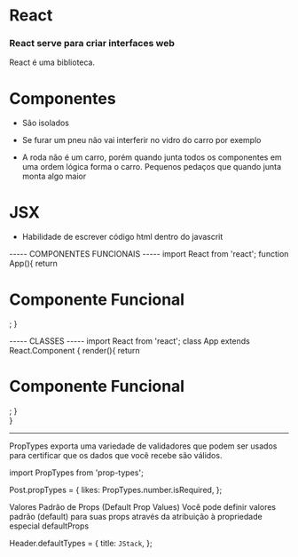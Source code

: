 # React

<h3>React serve para criar interfaces web  </h3>

React é uma biblioteca.


# Componentes
 - São isolados
 - Se furar um pneu não vai interferir no vidro do carro por exemplo
 
 - A roda não é um carro, porém quando junta todos os componentes em uma ordem lógica forma o carro. Pequenos pedaços que quando junta monta algo maior


# JSX
 - Habilidade de escrever código html dentro do javascrit

----- COMPONENTES FUNCIONAIS -----
 import React from 'react';
 function App(){
        return <h1>Componente Funcional</h1>;
 }

----- CLASSES -----
import React from 'react';
class App extends React.Component {
    render(){
        return <h1>Componente Funcional</h1>;
    }     
 }



--------------------------------------------------------------

PropTypes exporta uma variedade de validadores que podem ser usados para certificar que os dados que você recebe são válidos.

import PropTypes from 'prop-types';

Post.propTypes = {
    likes: PropTypes.number.isRequired,
};


Valores Padrão de Props (Default Prop Values)
Você pode definir valores padrão (default) para suas props através da atribuição à propriedade especial defaultProps

Header.defaultTypes = {
    title: `JStack`,
};